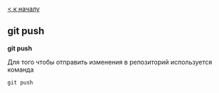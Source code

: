 [< к началу](./readme.md) 
## git push

**git push**

Для того чтобы отправить изменения в репозиторий  используется команда

~~~bash=
git push
~~~